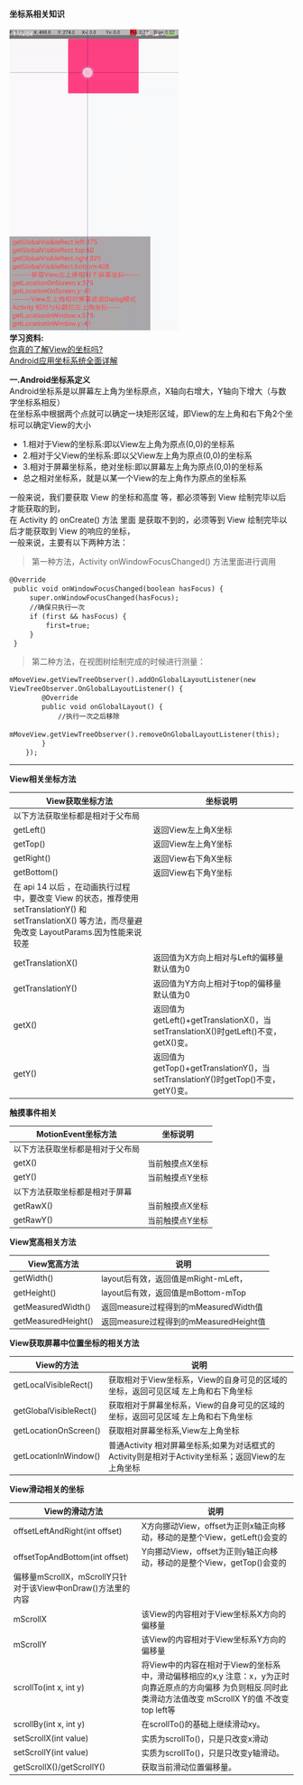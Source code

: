 ﻿#### 坐标系相关知识


![img](https://raw.githubusercontent.com/bux-git/CustomView/master/Coordinate/coordinate.gif)   
__学习资料:__   
[你真的了解View的坐标吗?](https://mp.weixin.qq.com/s?__biz=MzA5MzI3NjE2MA==&mid=2650238405&idx=1&sn=16f2696e4c7b3a7630ed6c010c8f400f&chksm=88639caabf1415bc2bcb323ed39be642c256b8784566043e6635a5ed0ac885de50830714ccb4&mpshare=1&scene=23&srcid=0208HPYXDFfGHwso8xpeYWx1#rd)    
[Android应用坐标系统全面详解](http://blog.csdn.net/yanbober/article/details/50419117/)    


__一.Android坐标系定义__  
Android坐标系是以屏幕左上角为坐标原点，X轴向右增大，Y轴向下增大（与数字坐标系相反）  
在坐标系中根据两个点就可以确定一块矩形区域，即View的左上角和右下角2个坐标可以确定View的大小  
* 1.相对于View的坐标系:即以View左上角为原点(0,0)的坐标系      
* 2.相对于父View的坐标系:即以父View左上角为原点(0,0)的坐标系       
* 3.相对于屏幕坐标系，绝对坐标:即以屏幕左上角为原点(0,0)的坐标系     
* 总之相对坐标系，就是以某一个View的左上角作为原点的坐标系

一般来说，我们要获取 View 的坐标和高度 等，都必须等到 View 绘制完毕以后才能获取的到，   
在 Activity 的 onCreate() 方法 里面 是获取不到的，必须等到 View 绘制完毕以后才能获取到 View 的响应的坐标，    
一般来说，主要有以下两种方法： 
>    第一种方法，Activity onWindowFocusChanged() 方法里面进行调用

    @Override
     public void onWindowFocusChanged(boolean hasFocus) {
         super.onWindowFocusChanged(hasFocus);
         //确保只执行一次
         if (first && hasFocus) {
             first=true;
         }
     }
>第二种方法，在视图树绘制完成的时候进行测量：

    mMoveView.getViewTreeObserver().addOnGlobalLayoutListener(new ViewTreeObserver.OnGlobalLayoutListener() {
            @Override
            public void onGlobalLayout() {
                //执行一次之后移除
                mMoveView.getViewTreeObserver().removeOnGlobalLayoutListener(this);
            }
        });

-------------
__View相关坐标方法__  

View获取坐标方法  | 坐标说明|
--------- | --------|
以下方法获取坐标都是相对于父布局|
getLeft()  |返回View左上角X坐标 |
getTop()  | 返回View左上角Y坐标 |
getRight()  | 返回View右下角X坐标 |
getBottom()  | 返回View右下角Y坐标 |
在 api 14 以后 ，在动画执行过程中，要改变 View 的状态，推荐使用 setTranslationY() 和 setTranslationX() 等方法，而尽量避免改变 LayoutParams.因为性能来说较差|
getTranslationX()  | 返回值为X方向上相对与Left的偏移量 默认值为0| 
getTranslationY()  | 返回值为Y方向上相对于top的偏移量 默认值为0| 
getX()  | 返回值为getLeft()+getTranslationX()，当setTranslationX()时getLeft()不变，getX()变。 |
getY()  | 返回值为getTop()+getTranslationY()，当setTranslationY()时getTop()不变，getY()变。 |       

__触摸事件相关__  

MotionEvent坐标方法  | 坐标说明|
--------- | --------|
以下方法获取坐标都是相对于父布局|
getX()  |当前触摸点X坐标 |
getY()  | 当前触摸点Y坐标 |
以下方法获取坐标都是相对于屏幕|
getRawX()  | 当前触摸点X坐标 |
getRawY()  | 当前触摸点Y坐标 |

__View宽高相关方法__
    
View宽高方法  | 说明|
--------- | --------|
getWidth()  |layout后有效，返回值是mRight-mLeft，|
getHeight()  | layout后有效，返回值是mBottom-mTop |
getMeasuredWidth()  | 返回measure过程得到的mMeasuredWidth值 |
getMeasuredHeight()  | 返回measure过程得到的mMeasuredHeight值|

__View获取屏幕中位置坐标的相关方法__
    
View的方法  | 说明|
--------- | --------|
getLocalVisibleRect()  |获取相对于View坐标系，View的自身可见的区域的坐标，返回可见区域 左上角和右下角坐标|
getGlobalVisibleRect()  | 获取相对于屏幕坐标系，View的自身可见的区域的坐标，返回可见区域 左上角和右下角坐标|
getLocationOnScreen()  | 获取相对屏幕坐标系,View左上角坐标|
getLocationInWindow()  | 普通Activity 相对屏幕坐标系;如果为对话框式的Activity则是相对于Activity坐标系；返回View的左上角坐标|

__View滑动相关的坐标__    

 View的滑动方法  | 说明|
 --------- | --------|
 offsetLeftAndRight(int offset) |X方向挪动View，offset为正则x轴正向移动，移动的是整个View，getLeft()会变的|
 offsetTopAndBottom(int offset)  | Y向挪动View，offset为正则y轴正向移动，移动的是整个View，getTop()会变的 |
  偏移量mScrollX，mScrollY只针对于该View中onDraw()方法里的内容|
   mScrollX | 该View的内容相对于View坐标系X方向的偏移量|
   mScrollY | 该View的内容相对于View坐标系Y方向的偏移量|
 scrollTo(int x, int y)  |将View中的内容在相对于View的坐标系中，滑动偏移相应的x,y 注意：x，y为正时向靠近原点的方向偏移 为负则相反.同时此类滑动方法值改变 mScrollX Y的值 不改变top left等|
scrollBy(int x, int y) | 在scrollTo()的基础上继续滑动xy。|
setScrollX(int value) | 实质为scrollTo()，只是只改变x滑动|
setScrollY(int value) | 实质为scrollTo()，只是只改变y轴滑动。|
getScrollX()/getScrollY() | 获取当前滑动位置偏移量。|